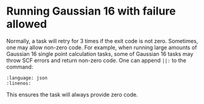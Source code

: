 # Running Gaussian 16 with failure allowed

Normally, a task will retry for 3 times if the exit code is not zero. Sometimes, one may allow non-zero code. For example, when running large amounts of Gaussian 16 single point calculation tasks, some of Gaussian 16 tasks may throw SCF errors and return non-zero code. One can append `||:` to the command:

```{literalinclude} ../../examples/task/g16.json
:language: json
:linenos:
```

This ensures the task will always provide zero code.
